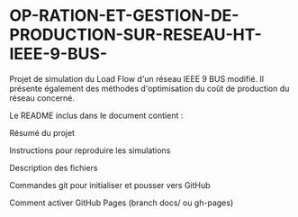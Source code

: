 # OP-RATION-ET-GESTION-DE-PRODUCTION-SUR-RESEAU-HT-IEEE-9-BUS-
Projet de simulation du Load Flow d'un réseau IEEE 9 BUS modifié. Il présente également des méthodes d'optimisation du coût de production du réseau concerné.


Le README inclus dans le document contient :

Résumé du projet

Instructions pour reproduire les simulations

Description des fichiers

Commandes git pour initialiser et pousser vers GitHub

Comment activer GitHub Pages (branch docs/ ou gh-pages)
